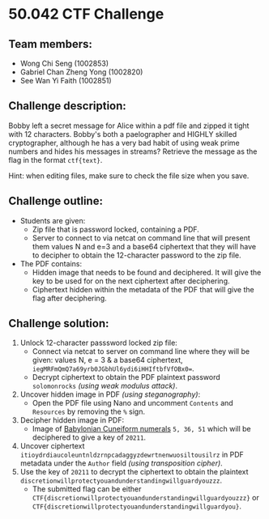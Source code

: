 # 50.042 CTF Challenge

## Team members:
- Wong Chi Seng (1002853)
- Gabriel Chan Zheng Yong (1002820)
- See Wan Yi Faith (1002851)

## Challenge description:
Bobby left a secret message for Alice within a pdf file and zipped it tight with 12 characters. Bobby's both a paelographer and HIGHLY skilled cryptographer, although he has a very bad habit of using weak prime numbers and hides his messages in streams? Retrieve the message as the flag in the format ```ctf{text}```.

Hint: when editing files, make sure to check the file size when you save.
## Challenge outline:
- Students are given:
  - Zip file that is password locked, containing a PDF.
  - Server to connect to via netcat on command line that will present them values N and e=3 and a base64 ciphertext that they will have to decipher to obtain the 12-character password to the zip file.
- The PDF contains:
  - Hidden image that needs to be found and deciphered. It will give the key to be used for on the next ciphertext after deciphering.
  - Ciphertext hidden within the metadata of the PDF that will give the flag after deciphering.

## Challenge solution:
1. Unlock 12-character passsword locked zip file:
    - Connect via netcat to server on command line where they will be given: values N, e = 3 & a base64 ciphertext, `iegMRFmQmQ7a69yrb0JGbhUl6ydi6iHHIftbfVfOBx0=`.
    - Decrypt ciphertext to obtain the PDF plaintext password `solomonrocks` *(using weak modulus attack)*.
2. Uncover hidden image in PDF *(using steganography)*:
    - Open the PDF file using Nano and uncomment `Contents` and `Resources` by removing the `%` sign.
3. Decipher hidden image in PDF:
    - Image of [Babylonian Cuneiform numerals](https://en.wikipedia.org/wiki/Babylonian_cuneiform_numerals#/media/File:Babylonian_numerals.svg) `5, 36, 51` which will be deciphered to give a key of `20211`.
4. Uncover ciphertext `itioydrdiaucoleuntnldzrnpcadaggyzdewrtnenwuosiltousilrz` in PDF metadata under the `Author` field *(using transposition cipher)*.
5. Use the key of `20211` to decrypt the ciphertext to obtain the plaintext `discretionwillprotectyouandunderstandingwillguardyouzzz`.
    - The submitted flag can be either `CTF{discretionwillprotectyouandunderstandingwillguardyouzzz}` or `CTF{discretionwillprotectyouandunderstandingwillguardyou}`. 
